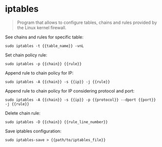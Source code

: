 iptables
========

> Program that allows to configure tables, chains and rules provided by the Linux kernel firewall.

See chains and rules for specific table:

    sudo iptables -t {{table_name}} -vnL

Set chain policy rule:

    sudo iptables -p {{chain}} {{rule}}

Append rule to chain policy for IP:

    sudo iptables -A {{chain}} -s {{ip}} -j {{rule}}

Append rule to chain policy for IP considering protocol and port:

    sudo iptables -A {{chain}} -s {{ip}} -p {{protocol}} --dport {{port}} -j {{rule}}

Delete chain rule:

    sudo iptables -D {{chain}} {{rule_line_number}}

Save iptables configuration:

    sudo iptables-save > {{path/to/iptables_file}}
